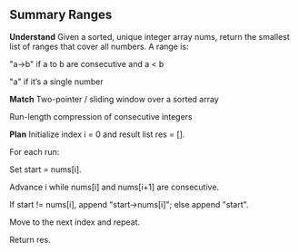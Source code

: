 ## Summary Ranges
**Understand**
Given a sorted, unique integer array nums, return the smallest list of ranges that cover all numbers.
A range is:

"a->b" if a to b are consecutive and a < b

"a" if it’s a single number

**Match**
Two-pointer / sliding window over a sorted array

Run-length compression of consecutive integers

**Plan**
Initialize index i = 0 and result list res = [].

For each run:

Set start = nums[i].

Advance i while nums[i] and nums[i+1] are consecutive.

If start != nums[i], append "start->nums[i]"; else append "start".

Move to the next index and repeat.

Return res.
